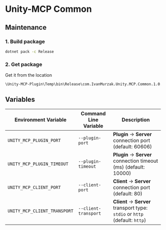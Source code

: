 
# Unity-MCP Common

## Maintenance

### 1. Build package

```bash
dotnet pack -c Release
```

### 2. Get package

Get it from the location

```txt
\Unity-MCP-Plugin\Temp\bin\Release\com.IvanMurzak.Unity.MCP.Common.1.0.5.nupkg
```

## Variables

| Environment Variable        | Command Line Variable | Description                                                                 |
|-----------------------------|-----------------------|-----------------------------------------------------------------------------|
| `UNITY_MCP_PLUGIN_PORT`     | `--plugin-port`       | **Plugin** -> **Server** connection port (default: 60606)                   |
| `UNITY_MCP_PLUGIN_TIMEOUT`  | `--plugin-timeout`    | **Plugin** -> **Server** connection timeout (ms) (default: 10000)           |
| `UNITY_MCP_CLIENT_PORT`     | `--client-port`       | **Client** -> **Server** connection port (default: 80)                      |
| `UNITY_MCP_CLIENT_TRANSPORT`| `--client-transport`  | **Client** -> **Server** transport type: `stdio` or `http` (default: `http`) |
